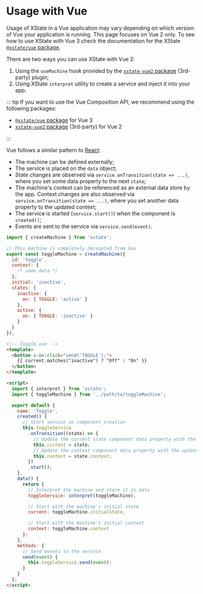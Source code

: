 # Usage with Vue

Usage of XState in a Vue application may vary depending on which version of Vue your application is running. This page focuses on Vue 2 only. To see how to use XState with Vue 3 check the documentation for the XState [`@xstate/vue` package](../packages/xstate-vue).

There are two ways you can use XState with Vue 2:

1. Using the `useMachine` hook provided by the [`xstate-vue2` package](https://github.com/ChrisShank/xstate-vue2) (3rd-party) plugin;
2. Using XState `interpret` utility to create a service and inject it into your app.

::: tip
If you want to use the Vue Composition API, we recommend using the following packages:

- [`@xstate/vue` package](../packages/xstate-vue) for Vue 3
- [`xstate-vue2` package](https://github.com/ChrisShank/xstate-vue2) (3rd-party) for Vue 2

:::

Vue follows a similar pattern to [React](./react.md):

- The machine can be defined externally;
- The service is placed on the `data` object;
- State changes are observed via `service.onTransition(state => ...)`, where you set some data property to the next `state`;
- The machine's context can be referenced as an external data store by the app. Context changes are also observed via `service.onTransition(state => ...)`, where you set another data property to the updated context;
- The service is started (`service.start()`) when the component is `created()`;
- Events are sent to the service via `service.send(event)`.

```js
import { createMachine } from 'xstate';

// This machine is completely decoupled from Vue
export const toggleMachine = createMachine({
  id: 'toggle',
  context: {
    /* some data */
  },
  initial: 'inactive',
  states: {
    inactive: {
      on: { TOGGLE: 'active' }
    },
    active: {
      on: { TOGGLE: 'inactive' }
    }
  }
});
```

```html
<!-- Toggle.vue -->
<template>
  <button v-on:click="send('TOGGLE');">
    {{ current.matches("inactive") ? "Off" : "On" }}
  </button>
</template>

<script>
  import { interpret } from 'xstate';
  import { toggleMachine } from '../path/to/toggleMachine';

  export default {
    name: 'Toggle',
    created() {
      // Start service on component creation
      this.toggleService
        .onTransition((state) => {
          // Update the current state component data property with the next state
          this.current = state;
          // Update the context component data property with the updated context
          this.context = state.context;
        })
        .start();
    },
    data() {
      return {
        // Interpret the machine and store it in data
        toggleService: interpret(toggleMachine),

        // Start with the machine's initial state
        current: toggleMachine.initialState,

        // Start with the machine's initial context
        context: toggleMachine.context
      };
    },
    methods: {
      // Send events to the service
      send(event) {
        this.toggleService.send(event);
      }
    }
  };
</script>
```
